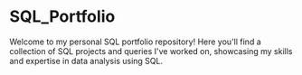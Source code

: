 # SQL_Portfolio
Welcome to my personal SQL portfolio repository! Here you'll find a collection of SQL projects and queries I've worked on, showcasing my skills and expertise in data analysis using SQL.
